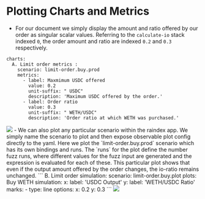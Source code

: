 # Plotting Charts and Metrics
- For our document we simply display the amount and ratio offered by our order as singular scalar values. Referring to the `calculate-io` stack indexed `0`, the order amount and ratio are indexed `0.2` and `0.3` respectively. 
```
charts:
  A. Limit order metrics :
    scenario: limit-order.buy.prod
    metrics:
      - label: Maxmimum USDC offered
        value: 0.2
        unit-suffix: " USDC"
        description: 'Maximum USDC offered by the order.'
      - label: Order ratio
        value: 0.3
        unit-suffix: " WETH/USDC"            
        description: 'Order ratio at which WETH was purchased.'
```
<img src="/img/metrics.png" />
- We can also plot any particular scenario within the raindex app. We simply name the scenario to plot and then expose observable plot config directly to the yaml. Here we plot the 
`limit-order.buy.prod` scenario which has its own bindings and runs. The `runs` for the plot define the number fuzz runs, where different values for the fuzz input are generated and the expression is evaluated for each of these. This particular plot shows that even if the output amount offered by the order changes, the io-ratio remains unchanged. 
```
  B. Limit order simulation:
      scenario: limit-order.buy.plot
      plots:
        Buy WETH simulation:     
          x:
              label: 'USDC Output'
          y:
              label: 'WETH/USDC Ratio'
          marks:
            - type: line
              options:
                x: 0.2
                y: 0.3 
```
<img src="/img/plot.png" />